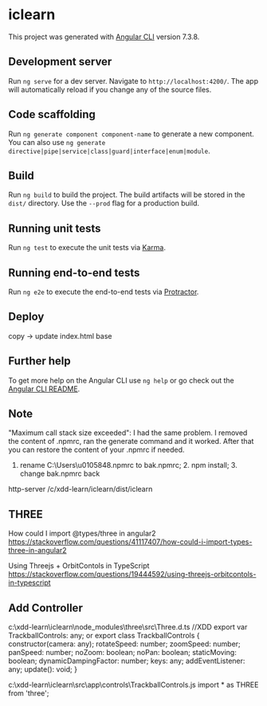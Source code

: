 # iclearn

This project was generated with [Angular CLI](https://github.com/angular/angular-cli) version 7.3.8.

## Development server

Run `ng serve` for a dev server. Navigate to `http://localhost:4200/`. The app will automatically reload if you change any of the source files.

## Code scaffolding

Run `ng generate component component-name` to generate a new component. You can also use `ng generate directive|pipe|service|class|guard|interface|enum|module`.

## Build

Run `ng build` to build the project. The build artifacts will be stored in the `dist/` directory. Use the `--prod` flag for a production build.

## Running unit tests

Run `ng test` to execute the unit tests via [Karma](https://karma-runner.github.io).

## Running end-to-end tests

Run `ng e2e` to execute the end-to-end tests via [Protractor](http://www.protractortest.org/).

## Deploy
copy -> update index.html base
<base href="/iclearn/"> <!-- for deploy -->

## Further help

To get more help on the Angular CLI use `ng help` or go check out the [Angular CLI README](https://github.com/angular/angular-cli/blob/master/README.md).

## Note
"Maximum call stack size exceeded":
I had the same problem. I removed the content of .npmrc, ran the generate command and it worked. After that you can restore the content of your .npmrc if needed.
1. rename C:\Users\u0105848\.npmrc to bak.npmrc; 2. npm install; 3. change bak.npmrc back

http-server /c/xdd-learn/iclearn/dist/iclearn

## THREE
How could I import @types/three in angular2
https://stackoverflow.com/questions/41117407/how-could-i-import-types-three-in-angular2

Using Threejs + OrbitContols in TypeScript
https://stackoverflow.com/questions/19444592/using-threejs-orbitcontols-in-typescript

## Add Controller
c:\xdd-learn\iclearn\node_modules\three\src\Three.d.ts
//XDD
export var TrackballControls: any;
or
export class TrackballControls {
    constructor(camera: any);
    rotateSpeed: number;
    zoomSpeed: number;
    panSpeed: number;
    noZoom: boolean;
    noPan: boolean;
    staticMoving: boolean;
    dynamicDampingFactor: number;
    keys: any;
    addEventListener: any;
    update(): void;
}

c:\xdd-learn\iclearn\src\app\controls\TrackballControls.js
import * as THREE from 'three';